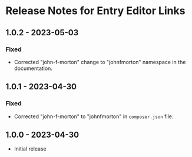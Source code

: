 # Release Notes for Entry Editor Links

## 1.0.2 - 2023-05-03

### Fixed
- Corrected "john-f-morton" change to "johnfmorton" namespace in the documentation.

## 1.0.1 - 2023-04-30

### Fixed 
- Corrected "john-f-morton" to "johnfmorton" in `composer.json` file.

## 1.0.0 - 2023-04-30
- Initial release
